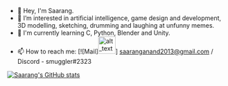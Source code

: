- 👋 Hey, I'm Saarang.
- 👀 I’m interested in artificial intelligence, game design and development, 3D modelling, sketching, drumming and laughing at unfunny memes.
- 📖 I'm currently learning C, Python, Blender and Unity.
- 📫 How to reach me: [![Mail]<img alt="alt_text" width="40px" src="C:\Users\Saarang\Desktop\Gmail_Logo_512px.png" />] saaranganand2013@gmail.com / Discord - smuggler#2323

[![Saarang's GitHub stats](https://github-readme-stats.vercel.app/api?username=saaranganand&theme=tokyonight)](https://github.com/anuraghazra/github-readme-stats)

<!---
saaranganand/saaranganand is a ✨ special ✨ repository because its `README.md` (this file) appears on your GitHub profile.
You can click the Preview link to take a look at your changes.
--->
